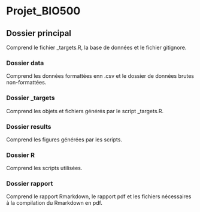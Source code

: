 # Projet_BIO500

## Dossier principal

Comprend le fichier _targets.R, la base de données et le fichier gitignore.

### Dossier data

Comprend les données formattées enn .csv et le dossier de données brutes non-formattées.

### Dossier _targets

Comprend les objets et fichiers générés par le script _targets.R.

### Dossier results

Comprend les figures générées par les scripts.

### Dossier R

Comprend les scripts utilisées.

### Dossier rapport

Comprend le rapport Rmarkdown, le rapport pdf et les fichiers nécessaires à la compilation du Rmarkdown en pdf.